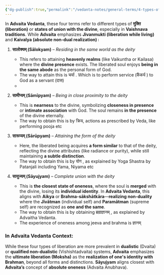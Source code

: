 ```yaml
---
{"dg-publish":true,"permalink":"/vedanta-notes/general-terms/4-types-of-liberations/"}
---
```


In **Advaita Vedanta**, these four terms refer to different types of **मुक्ति  (liberation)** or **states of union with the divine**, especially in **Vaishnava traditions**. While **Advaita** emphasizes **Jivanmukti (liberation while living)** and **Kaivalya (absolute non-dual realization)**। 

1. **सालोक्यम् (Sālokyam)** – _Residing in the same world as the deity_
    
    - This refers to attaining **heavenly realms** (like Vaikuntha or Kailasa) where the **divine presence** exists. The liberated soul enjoys **being in the same abode** as the personal form of God.
    - The way to attain this is चर्या . Which is to perform service (कैंकर्य ) to God as a servant  (दास)
    - 
    
2. **सामीप्यम् (Sāmīpyam)** – _Being in close proximity to the deity_
    
    - This is **nearness** to the divine, symbolizing **closeness in presence** or **intimate association** with God. The soul remains **in the presence** of the divine eternally.
    - The way to obtain this is by क्रिय, actions as prescribed by Veda, like performing pooja etc
    
3. **सारूप्यम् (Sārūpyam)** – _Attaining the form of the deity_
    
    - Here, the liberated being acquires **a form similar** to that of the deity, reflecting the divine attributes (like radiance or purity), while still maintaining **a subtle distinction**.
    - The way to obtain this is by योग , as explained by Yoga Shastra by Patanjali including Yama, Niyama etc
    
4. **सायुज्यम् (Sāyujyam)** – _Complete union with the deity_
    
    - This is **the closest state of oneness**, where the soul is **merged** with the divine, losing its **individual identity**. In **Advaita Vedanta**, this aligns with **Aikya** or **Brahma-sākshātkāra**—**realizing non-duality** where the **Jīvātman** (individual self) and **Paramātman** (supreme self) are recognized as **one and the same**.
    - The way to obtain this is by obtaining ब्रह्मज्ञानम् , as explained by Advaitha Vedanta. 
    - The experience of oneness among jeeva and brahma is ज्ञानम् 

### **In Advaita Vedanta Context**:

While these four types of liberation are more prevalent in **dualistic** (Dvaita) or **qualified non-dualistic** (Vishishtadvaita) systems, **Advaita** emphasizes the **ultimate liberation (Moksha)** as the **realization of one's identity with Brahman**, beyond all forms and distinctions. **Sāyujyam** aligns closest with **Advaita’s** concept of **absolute oneness** (Advaita Anubhava).